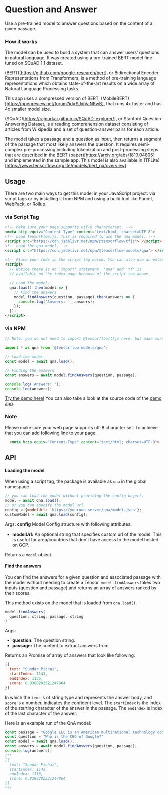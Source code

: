# Question and Answer

Use a pre-trained model to answer questions based on the content of a given passage.

### How it works
The model can be used to build a system that can answer users’ questions in natural language. It was created using a pre-trained BERT model fine-tuned on SQuAD 1.1 dataset.

(BERT)[https://github.com/google-research/bert], or Bidirectional Encoder Representations from Transformers, is a method of pre-training language representations which obtains state-of-the-art results on a wide array of Natural Language Processing tasks.

This app uses a compressed version of BERT, (MobileBERT)[https://openreview.net/forum?id=SJxjVaNKwB], that runs 4x faster and has 4x smaller model size.

(SQuAD)[https://rajpurkar.github.io/SQuAD-explorer/], or Stanford Question Answering Dataset, is a reading comprehension dataset consisting of articles from Wikipedia and a set of question-answer pairs for each article.

The model takes a passage and a question as input, then returns a segment of the passage that most likely answers the question. It requires semi-complex pre-processing including tokenization and post-processing steps that are described in the BERT (paper)[https://arxiv.org/abs/1810.04805] and implemented in the sample app. This model is also available in (TFLite)[https://www.tensorflow.org/lite/models/bert_qa/overview].

## Usage

There are two main ways to get this model in your JavaScript project: via script tags or by installing it from NPM and using a build tool like Parcel, WebPack, or Rollup.

### via Script Tag

```html
<!-- Make sure your page supports utf-8 characterset. -->
<meta http-equiv="Content-Type" content="text/html; charset=UTF-8">
<!-- Load TensorFlow.js. This is required to use the qna model. -->
<script src="https://cdn.jsdelivr.net/npm/@tensorflow/tfjs"> </script>
<!-- Load the qna model. -->
<script src="https://cdn.jsdelivr.net/npm/@tensorflow-models/qna"> </script>

<!-- Place your code in the script tag below. You can also use an external .js file -->
<script>
  // Notice there is no 'import' statement. 'qna' and 'tf' is
  // available on the index-page because of the script tag above.

  // Load the model.
  qna.load().then(model => {
    // Find the answers
    model.findAnswers(question, passage).then(answers => {
      console.log('Answers: ', answers);
    });
  });
</script>
```

### via NPM

```js
// Note: you do not need to import @tensorflow/tfjs here, but make sure you have installed the peer dependencies for tfjs-core and tfjs-converter.

import * as qna from '@tensorflow-models/qna';

// Load the model.
const model = await qna.load();

// Finding the answers
const answers = await model.findAnswers(question, passage);

console.log('Answers: ');
console.log(answers);
```

[Try the demo here!](https://storage.googleapis.com/tfjs-models/demos/mobilebert-qna/index.html)
You can also take a look at the source code of the [demo app](./demo).

### Note
Please make sure your web page supports utf-8 character set. To achieve that you can add following line to your page:

```html
  <meta http-equiv="Content-Type" content="text/html; charset=UTF-8">
```

## API

#### Loading the model
When using a script tag, the package is available as `qna` in the global namespace.

```js
// you can load the model without providing the config object.
model = await qna.load();
// or you can specify the model url.
config = {modelUrl: 'https://yourown-server/qna/model.json'};
customModel = await qna.load(config);
```

Args:
**config** Model Config structure with following attributes:
 - **modelUrl:** An optional string that specifies custom url of the model. This is useful for area/countries that don't have access to the model hosted on GCP.

Returns a `model` object.

#### Find the answers

You can find the answers for a given question and associated passage with the model without needing to create a Tensor.
`model.findAnswers` takes two inputs (question and passage) and returns an array of answers ranked by their scores.

This method exists on the model that is loaded from `qna.load()`.

```js
model.findAnswers(
  question: string, passage: string
)
```

Args:

- **question:** The question string.
- **passage:** The content to extract answers from.

Returns an Promise of array of answers that look like following:

```js
[{
  text: "Sundar Pichai",
  startIndex: 1143,
  endIndex: 1156,
  score: 0.8380282521247864
}]
```

In which the ```text``` is of string type and represents the answer body, and ```score``` is a number, indicates the confident level. The ```startIndex``` is the index of the starting character of the answer in the passage. The ```endIndex``` is index of the last character of the answer.

Here is an example run of the QnA model:
```js
const passage = "Google LLC is an American multinational technology company that specializes in Internet-related services and products, which include online advertising technologies, search engine, cloud computing, software, and hardware. It is considered one of the Big Four technology companies, alongside Amazon, Apple, and Facebook. Google was founded in September 1998 by Larry Page and Sergey Brin while they were Ph.D. students at Stanford University in California. Together they own about 14 percent of its shares and control 56 percent of the stockholder voting power through supervoting stock. They incorporated Google as a California privately held company on September 4, 1998, in California. Google was then reincorporated in Delaware on October 22, 2002. An initial public offering (IPO) took place on August 19, 2004, and Google moved to its headquarters in Mountain View, California, nicknamed the Googleplex. In August 2015, Google announced plans to reorganize its various interests as a conglomerate called Alphabet Inc. Google is Alphabet's leading subsidiary and will continue to be the umbrella company for Alphabet's Internet interests. Sundar Pichai was appointed CEO of Google, replacing Larry Page who became the CEO of Alphabet."
const question = "Who is the CEO of Google?"
const model = await qna.load();
const answers = await model.findAnswers(question, passage);
console.log(answers);
/**
[{
  text: "Sundar Pichai",
  startIndex: 1143,
  endIndex: 1156,
  score: 0.8380282521247864
}]
**/
```
